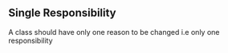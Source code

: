 ## Single Responsibility 
A class should have only one reason to be changed i.e only one responsibility
